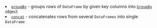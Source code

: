 <?xml version='1.0' encoding='UTF-8'?><topic xsi:noNamespaceSchemaLocation="https://resources.jetbrains.com/stardust/topic.v2.xsd" meta-keywords="" xmlns:xsi="http://www.w3.org/2001/XMLSchema-instance" id="groupByConcat" title="Group/concat rows" _md-based="true"> <list _o="36" _o-sc="2,0" _o-l="2" _o-e="4,0" _o-tl="-1" _o-s="2,0" _o-cl="0" id="23857444">
<li _o="36" _o-sc="2,2" _o-l="2" _o-e="3,0" _o-tl="-1" _o-s="2,0" _o-cl="0" id="a3273bf3"><a _o="38" _o-sc="2,3" LinkStatus="UNKNOWN" _o-l="2" _o-e="2,25" _o-tl="-1" _o-s="2,2" href="groupBy.md" _o-cl="2" id="264b5f0a"><code _o="39" _o-sc="2,4" _o-l="2" _o-e="2,12" _o-tl="-1" _o-s="2,3" _o-cl="3" id="15e9688c">groupBy</code></a> - groups rows of <code _o="79" _o-sc="2,44" _o-l="2" _o-e="2,54" _o-tl="-1" _o-s="2,43" _o-cl="43" id="9eb5c1fa">DataFrame</code> by given key columns into <a _o="117" _o-sc="2,82" LinkStatus="UNKNOWN" _o-l="2" _o-e="2,112" _o-tl="-1" _o-s="2,81" href="groupBy.md#groupby" _o-cl="81" id="36c2dc77"><code _o="118" _o-sc="2,83" _o-l="2" _o-e="2,91" _o-tl="-1" _o-s="2,82" _o-cl="82" id="b528479c">GroupBy</code></a> object</li>
<li _o="156" _o-sc="3,2" _o-l="3" _o-e="4,0" _o-tl="-1" _o-s="3,0" _o-cl="0" id="701b7286"><a _o="158" _o-sc="3,3" LinkStatus="UNKNOWN" _o-l="3" _o-e="3,23" _o-tl="-1" _o-s="3,2" href="concat.md" _o-cl="2" id="25f0efb"><code _o="159" _o-sc="3,4" _o-l="3" _o-e="3,11" _o-tl="-1" _o-s="3,3" _o-cl="3" id="a6d2c63f">concat</code></a> - concatenates rows from several <code _o="213" _o-sc="3,58" _o-l="3" _o-e="3,69" _o-tl="-1" _o-s="3,57" _o-cl="57" id="ab56310d">DataFrames</code> into single <code _o="238" _o-sc="3,83" _o-l="3" _o-e="3,93" _o-tl="-1" _o-s="3,82" _o-cl="82" id="2725250c">DataFrame</code></li>
</list>
</topic>